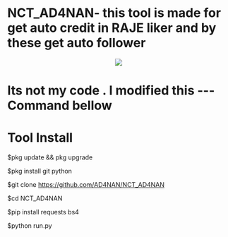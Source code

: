 # NCT_AD4NAN- this tool is made for get auto credit in RAJE liker and by these get auto follower
<p align="center">

<img src="https://i.pinimg.com/originals/16/62/ac/1662acee2dae9125798c9d54a6530333.gif">

# Its not my code . I modified this --- Command bellow
# Tool Install

$pkg update && pkg upgrade

$pkg install git python

$git clone https://github.com/AD4NAN/NCT_AD4NAN

$cd NCT_AD4NAN

$pip install requests bs4

$python run.py

